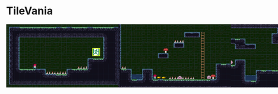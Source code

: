 # TileVania



<div style="display: flex;">
    <img src="/Recordings/Image%20Sequence_014_0000.jpg"  style="width: 60%; height: auto;">
    <img src="/Recordings/Image%20Sequence_012_0000.jpg"  style="width: 60%; height: auto;">
    <img src="/Recordings/Image%20Sequence_007_0000.jpg"  style="width: 60%; height: auto;">
    <img src="/Recordings/Image%20Sequence_006_0000.jpg"  style="width: 60%; height: auto;">
    <img src="/Recordings/Image%20Sequence_005_0000.jpg"  style="width: 60%; height: auto;">
    <img src="/Recordings/Image%20Sequence_011_0000.jpg"  style="width: 60%; height: auto;">
</div>
